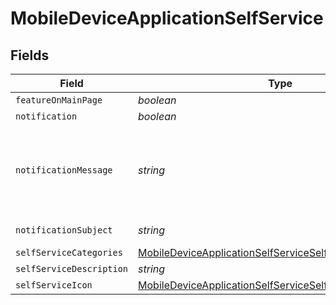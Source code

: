 # MobileDeviceApplicationSelfService


## Fields

| Field                                                                                                                                       | Type                                                                                                                                        | Required                                                                                                                                    | Description                                                                                                                                 | Example                                                                                                                                     |
| ------------------------------------------------------------------------------------------------------------------------------------------- | ------------------------------------------------------------------------------------------------------------------------------------------- | ------------------------------------------------------------------------------------------------------------------------------------------- | ------------------------------------------------------------------------------------------------------------------------------------------- | ------------------------------------------------------------------------------------------------------------------------------------------- |
| `featureOnMainPage`                                                                                                                         | *boolean*                                                                                                                                   | :heavy_minus_sign:                                                                                                                          | N/A                                                                                                                                         |                                                                                                                                             |
| `notification`                                                                                                                              | *boolean*                                                                                                                                   | :heavy_minus_sign:                                                                                                                          | N/A                                                                                                                                         |                                                                                                                                             |
| `notificationMessage`                                                                                                                       | *string*                                                                                                                                    | :heavy_minus_sign:                                                                                                                          | N/A                                                                                                                                         | Click here to open Self Service and install this new application!                                                                           |
| `notificationSubject`                                                                                                                       | *string*                                                                                                                                    | :heavy_minus_sign:                                                                                                                          | N/A                                                                                                                                         | New App Avaialble                                                                                                                           |
| `selfServiceCategories`                                                                                                                     | [MobileDeviceApplicationSelfServiceSelfServiceCategories](../../models/shared/mobiledeviceapplicationselfserviceselfservicecategories.md)[] | :heavy_minus_sign:                                                                                                                          | N/A                                                                                                                                         |                                                                                                                                             |
| `selfServiceDescription`                                                                                                                    | *string*                                                                                                                                    | :heavy_minus_sign:                                                                                                                          | N/A                                                                                                                                         |                                                                                                                                             |
| `selfServiceIcon`                                                                                                                           | [MobileDeviceApplicationSelfServiceSelfServiceIcon](../../models/shared/mobiledeviceapplicationselfserviceselfserviceicon.md)               | :heavy_minus_sign:                                                                                                                          | N/A                                                                                                                                         |                                                                                                                                             |